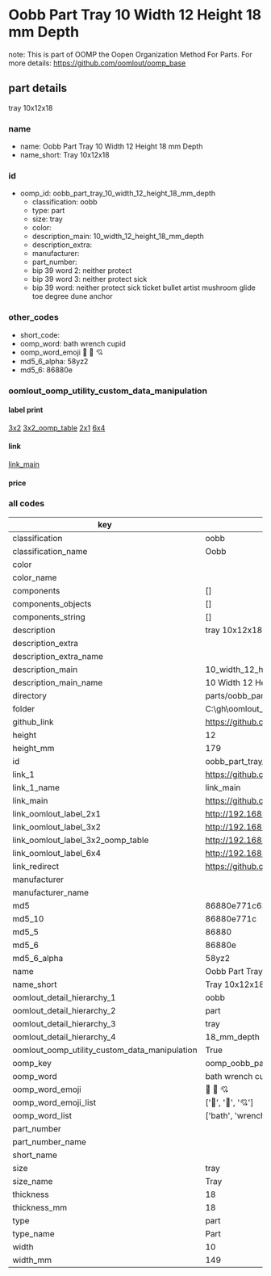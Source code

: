 # Oobb Part Tray 10 Width 12 Height 18 mm Depth  

note: This is part of OOMP the Oopen Organization Method For Parts. For more details: https://github.com/oomlout/oomp_base

##  part details
  



tray 10x12x18



### name
* name: Oobb Part Tray 10 Width 12 Height 18 mm Depth
* name_short: Tray 10x12x18 
### id
* oomp_id: oobb_part_tray_10_width_12_height_18_mm_depth
  * classification: oobb
  * type: part
  * size: tray
  * color: 
  * description_main: 10_width_12_height_18_mm_depth
  * description_extra: 
  * manufacturer: 
  * part_number: 
  * bip 39 word 2: neither protect
  * bip 39 word 3: neither protect sick
  * bip 39 word: neither protect sick ticket bullet artist mushroom glide toe degree dune anchor

### other_codes
* short_code: 
* oomp_word: bath wrench cupid
* oomp_word_emoji :bath: :wrench: :cupid:
* md5_6_alpha: 58yz2
* md5_6: 86880e






### oomlout_oomp_utility_custom_data_manipulation
#### label print
[3x2](http://192.168.1.245:1112/?label=oomp%2058yz2)
[3x2_oomp_table](http://192.168.1.108:1112/?label=oomp%2058yz2)
[2x1](http://192.168.1.242:1112/?label=oomp%2058yz2)
[6x4](http://192.168.1.55:1112/?label=oomp%2058yz2)    

#### link

[link_main](https://github.com/oomlout/oomlout_oobb_version_4_generated_parts/tree/main/navigation_oomp/oobb/part/tray/10_width_12_height_18_mm_depth/part)                              

#### price







### all codes 
| key | value |  
| --- | --- |  
| classification | oobb |  
| classification_name | Oobb |  
| color |  |  
| color_name |  |  
| components | [] |  
| components_objects | [] |  
| components_string | [] |  
| description | tray 10x12x18 |  
| description_extra |  |  
| description_extra_name |  |  
| description_main | 10_width_12_height_18_mm_depth |  
| description_main_name | 10 Width 12 Height 18 mm Depth |  
| directory | parts/oobb_part_tray_10_width_12_height_18_mm_depth |  
| folder | C:\gh\oomlout_oobb_version_4_generated_parts\parts\oobb_part_tray_10_width_12_height_18_mm_depth |  
| github_link | https://github.com/oomlout/oomlout_oomp_part_src/tree/main/parts/oobb_part_tray_10_width_12_height_18_mm_depth |  
| height | 12 |  
| height_mm | 179 |  
| id | oobb_part_tray_10_width_12_height_18_mm_depth |  
| link_1 | https://github.com/oomlout/oomlout_oobb_version_4_generated_parts/tree/main/navigation_oomp/oobb/part/tray/10_width_12_height_18_mm_depth/part |  
| link_1_name | link_main |  
| link_main | https://github.com/oomlout/oomlout_oobb_version_4_generated_parts/tree/main/navigation_oomp/oobb/part/tray/10_width_12_height_18_mm_depth/part |  
| link_oomlout_label_2x1 | http://192.168.1.242:1112/?label=oomp%2058yz2 |  
| link_oomlout_label_3x2 | http://192.168.1.245:1112/?label=oomp%2058yz2 |  
| link_oomlout_label_3x2_oomp_table | http://192.168.1.108:1112/?label=oomp%2058yz2 |  
| link_oomlout_label_6x4 | http://192.168.1.55:1112/?label=oomp%2058yz2 |  
| link_redirect | https://github.com/oomlout/oomlout_oobb_version_4_generated_parts/tree/main/parts/oobb_tray_10_12_18 |  
| manufacturer |  |  
| manufacturer_name |  |  
| md5 | 86880e771c631238340f1e1b8fab2ca1 |  
| md5_10 | 86880e771c |  
| md5_5 | 86880 |  
| md5_6 | 86880e |  
| md5_6_alpha | 58yz2 |  
| name | Oobb Part Tray 10 Width 12 Height 18 mm Depth |  
| name_short | Tray 10x12x18  |  
| oomlout_detail_hierarchy_1 | oobb |  
| oomlout_detail_hierarchy_2 | part |  
| oomlout_detail_hierarchy_3 | tray |  
| oomlout_detail_hierarchy_4 | 18_mm_depth |  
| oomlout_oomp_utility_custom_data_manipulation | True |  
| oomp_key | oomp_oobb_part_tray_10_width_12_height_18_mm_depth |  
| oomp_word | bath wrench cupid |  
| oomp_word_emoji | :bath: :wrench: :cupid: |  
| oomp_word_emoji_list | [':bath:', ':wrench:', ':cupid:'] |  
| oomp_word_list | ['bath', 'wrench', 'cupid'] |  
| part_number |  |  
| part_number_name |  |  
| short_name |  |  
| size | tray |  
| size_name | Tray |  
| thickness | 18 |  
| thickness_mm | 18 |  
| type | part |  
| type_name | Part |  
| width | 10 |  
| width_mm | 149 |  
